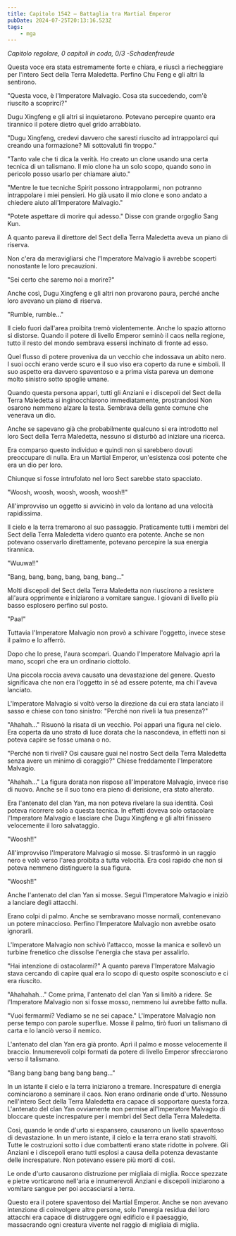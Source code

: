 ```yaml
---
title: Capitolo 1542 – Battaglia tra Martial Emperor
pubDate: 2024-07-25T20:13:16.523Z
tags:
    - mga
---
```



<em>Capitolo regolare,
0 capitoli in coda, 0/3
-Schadenfreude</em>


Questa voce era stata estremamente forte e chiara, e riuscì a riecheggiare per l'intero Sect della Terra Maledetta. Perfino Chu Feng e gli altri la sentirono.


"Questa voce, è l'Imperatore Malvagio. Cosa sta succedendo, com'è riuscito a scoprirci?"


Dugu Xingfeng e gli altri si inquietarono. Potevano percepire quanto era tirannico il potere dietro quel grido arrabbiato.


"Dugu Xingfeng, credevi davvero che saresti riuscito ad intrappolarci qui creando una formazione? Mi sottovaluti fin troppo."


"Tanto vale che ti dica la verità. Ho creato un clone usando una certa tecnica di un talismano. Il mio clone ha un solo scopo, quando sono in pericolo posso usarlo per chiamare aiuto."


"Mentre le tue tecniche Spirit possono intrappolarmi, non potranno intrappolare i miei pensieri. Ho già usato il mio clone e sono andato a chiedere aiuto all'Imperatore Malvagio."


"Potete aspettare di morire qui adesso." Disse con grande orgoglio Sang Kun.


A quanto pareva il direttore del Sect della Terra Maledetta aveva un piano di riserva.


Non c'era da meravigliarsi che l'Imperatore Malvagio li avrebbe scoperti nonostante le loro precauzioni.


"Sei certo che saremo noi a morire?"


Anche così, Dugu Xingfeng e gli altri non provarono paura, perché anche loro avevano un piano di riserva.


"Rumble, rumble..."


Il cielo fuori dall'area proibita tremò violentemente. Anche lo spazio attorno si distorse. Quando il potere di livello Emperor seminò il caos nella regione, tutto il resto del mondo sembrava essersi inchinato di fronte ad esso.


Quel flusso di potere proveniva da un vecchio che indossava un abito nero. I suoi occhi erano verde scuro e il suo viso era coperto da rune e simboli. Il suo aspetto era davvero spaventoso e a prima vista pareva un demone molto sinistro sotto spoglie umane.


Quando questa persona apparì, tutti gli Anziani e i discepoli del Sect della Terra Maledetta si inginocchiarono immediatamente, prostrandosi Non osarono nemmeno alzare la testa. Sembrava della gente comune che venerava un dio.


Anche se sapevano già che probabilmente qualcuno si era introdotto nel loro Sect della Terra Maledetta, nessuno si disturbò ad iniziare una ricerca.


Era comparso questo individuo e quindi non si sarebbero dovuti preoccupare di nulla. Era un Martial Emperor, un'esistenza così potente che era un dio per loro.


Chiunque si fosse intrufolato nel loro Sect sarebbe stato spacciato.


"Woosh, woosh, woosh, woosh, woosh!!"


All'improvviso un oggetto si avvicinò in volo da lontano ad una velocità rapidissima.


Il cielo e la terra tremarono al suo passaggio. Praticamente tutti i membri del Sect della Terra Maledetta videro quanto era potente. Anche se non potevano osservarlo direttamente, potevano percepire la sua energia tirannica.


"Wuuwa!!"


"Bang, bang, bang, bang, bang, bang..."


Molti discepoli del Sect della Terra Maledetta non riuscirono a resistere all'aura opprimente e iniziarono a vomitare sangue. I giovani di livello più basso esplosero perfino sul posto.


"Paa!"


Tuttavia l'Imperatore Malvagio non provò a schivare l'oggetto, invece stese il palmo e lo afferrò.


Dopo che lo prese, l'aura scomparì. Quando l'Imperatore Malvagio aprì la mano, scoprì che era un ordinario ciottolo.


Una piccola roccia aveva causato una devastazione del genere. Questo significava che non era l'oggetto in sé ad essere potente, ma chi l'aveva lanciato.


L'Imperatore Malvagio si voltò verso la direzione da cui era stata lanciato il sasso e chiese con tono sinistro: "Perché non riveli la tua presenza?"


"Ahahah..." Risuonò la risata di un vecchio. Poi apparì una figura nel cielo. Era coperta da uno strato di luce dorata che la nascondeva, in effetti non si poteva capire se fosse umana o no.


"Perché non ti riveli? Osi causare guai nel nostro Sect della Terra Maledetta senza avere un minimo di coraggio?" Chiese freddamente l'Imperatore Malvagio.


"Ahahah..." La figura dorata non rispose all'Imperatore Malvagio, invece rise di nuovo. Anche se il suo tono era pieno di derisione, era stato alterato.


Era l'antenato del clan Yan, ma non poteva rivelare la sua identità. Così poteva ricorrere solo a questa tecnica. In effetti doveva solo ostacolare l'Imperatore Malvagio e lasciare che Dugu Xingfeng e gli altri finissero velocemente il loro salvataggio.


"Woosh!!"


All'improvviso l'Imperatore Malvagio si mosse. Si trasformò in un raggio nero e volò verso l'area proibita a tutta velocità. Era così rapido che non si poteva nemmeno distinguere la sua figura.


"Woosh!!"


Anche l'antenato del clan Yan si mosse. Seguì l'Imperatore Malvagio e iniziò a lanciare degli attacchi.


Erano colpi di palmo. Anche se sembravano mosse normali, contenevano un potere minaccioso. Perfino l'Imperatore Malvagio non avrebbe osato ignorarli.


L'Imperatore Malvagio non schivò l'attacco, mosse la manica e sollevò un turbine frenetico che dissolse l'energia che stava per assalirlo.


"Hai intenzione di ostacolarmi?" A quanto pareva l'Imperatore Malvagio stava cercando di capire qual era lo scopo di questo ospite sconosciuto e ci era riuscito.


"Ahahahah..." Come prima, l'antenato del clan Yan si limitò a ridere. Se l'Imperatore Malvagio non si fosse mosso, nemmeno lui avrebbe fatto nulla.


"Vuoi fermarmi? Vediamo se ne sei capace." L'Imperatore Malvagio non perse tempo con parole superflue. Mosse il palmo, tirò fuori un talismano di carta e lo lanciò verso il nemico.


L'antenato del clan Yan era già pronto. Aprì il palmo e mosse velocemente il braccio. Innumerevoli colpi formati da potere di livello Emperor sfrecciarono verso il talismano.


"Bang bang bang bang bang bang..."


In un istante il cielo e la terra iniziarono a tremare. Increspature di energia cominciarono a seminare il caos. Non erano ordinarie onde d'urto. Nessuno nell'intero Sect della Terra Maledetta era capace di sopportare questa forza. L'antenato del clan Yan ovviamente non permise all'Imperatore Malvagio di bloccare queste increspature per i membri del Sect della Terra Maledetta.


Così, quando le onde d'urto si espansero, causarono un livello spaventoso di devastazione. In un mero istante, il cielo e la terra erano stati stravolti. Tutte le costruzioni sotto i due combattenti erano state ridotte in polvere. Gli Anziani e i discepoli erano tutti esplosi a causa della potenza devastante delle increspature. Non potevano essere più morti di così.


Le onde d'urto causarono distruzione per migliaia di miglia. Rocce spezzate e pietre vorticarono nell'aria e innumerevoli Anziani e discepoli iniziarono a vomitare sangue per poi accasciarsi a terra.


Questo era il potere spaventoso dei Martial Emperor. Anche se non avevano intenzione di coinvolgere altre persone, solo l'energia residua dei loro attacchi era capace di distruggere ogni edificio e il paesaggio, massacrando ogni creatura vivente nel raggio di migliaia di miglia.
                                


                                



